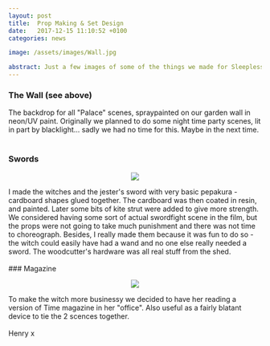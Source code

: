```yaml
---
layout: post
title:  Prop Making & Set Design
date:   2017-12-15 11:10:52 +0100
categories: news

image: /assets/images/Wall.jpg

abstract: Just a few images of some of the things we made for Sleepless Beauty.
---
```

### The Wall (see above)
The backdrop for all "Palace" scenes, spraypainted on our garden wall in neon/UV paint. Originally we planned to do some night time party scenes, lit in part by blacklight... sadly we had no time for this. Maybe in the next time.
<br/>
<br/>
### Swords
<p align="center">
  <img src="https://nailzcat.github.io/assets/images/Props.jpg">
</p>
I made the witches and the jester's sword with very basic pepakura - cardboard shapes glued together. The cardboard was then coated in resin, and painted. Later some bits of kite strut were added to give more strength. We considered having some sort of actual swordfight scene in the film, but the props were not going to take much punishment and there was not time to choreograph. Besides, I really made them because it was fun to do so - the witch could easily have had a wand and no one else really needed a sword. The woodcutter's hardware was all real stuff from the shed.
<br/>
<br/>
### Magazine
<p align="center">
  <img src="https://nailzcat.github.io/assets/images/SmallMagazine.png">
</p>
To make the witch more businessy we decided to have her reading a version of Time magazine in her "office". Also useful as a fairly blatant device to tie the 2 scences together.
<br/>
<br/>
Henry x
